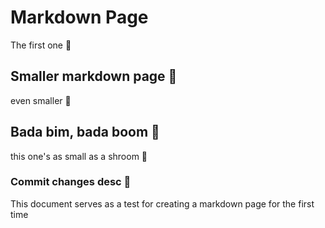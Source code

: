 # Markdown Page

The first one 🌟

## Smaller markdown page 📄

even smaller 🐜

## Bada bim, bada boom 🎉

this one's as small as a shroom 🍄

### Commit changes desc 📝

This document serves as a test for creating a markdown page for the first time
